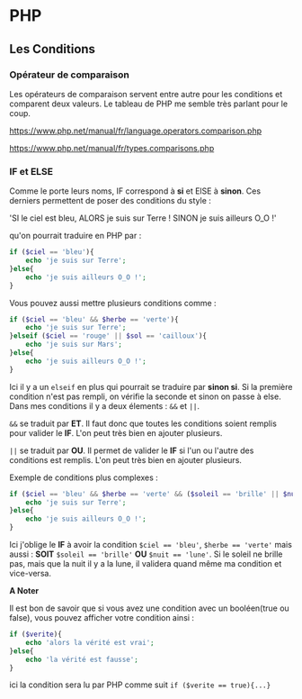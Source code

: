 # PHP

## Les Conditions

### Opérateur de comparaison

Les opérateurs de comparaison servent entre autre pour les conditions et comparent deux valeurs. Le tableau de PHP me semble très parlant pour le coup.

https://www.php.net/manual/fr/language.operators.comparison.php

https://www.php.net/manual/fr/types.comparisons.php

### IF et ELSE

Comme le porte leurs noms, IF correspond à **si** et ElSE à **sinon**. Ces derniers permettent de poser des conditions du style :

'SI le ciel est bleu, ALORS je suis sur Terre ! SINON je suis ailleurs O_O !'

qu'on pourrait traduire en PHP par :

```php
if ($ciel == 'bleu'){
    echo 'je suis sur Terre';
}else{
    echo 'je suis ailleurs O_O !';
}
 ```

Vous pouvez aussi mettre plusieurs conditions comme :

```php
if ($ciel == 'bleu' && $herbe == 'verte'){
    echo 'je suis sur Terre';
}elseif ($ciel == 'rouge' || $sol == 'cailloux'){
    echo 'je suis sur Mars';
}else{
    echo 'je suis ailleurs O_O !';
}
 ```

 Ici il y a un `elseif` en plus qui pourrait se traduire par **sinon si**. Si la première condition n'est pas rempli, on vérifie la seconde et sinon on passe à else. Dans mes conditions il y a deux élements : `&&` et `||`.

 `&&` se traduit par **ET**. Il faut donc que toutes les conditions soient remplis pour valider le **IF**. L'on peut très bien en ajouter plusieurs.

  `||` se traduit par **OU**. Il permet de valider le **IF** si l'un ou l'autre des conditions est remplis. L'on peut très bien en ajouter plusieurs.

Exemple de conditions plus complexes :

```php
if ($ciel == 'bleu' && $herbe == 'verte' && ($soleil == 'brille' || $nuit == 'lune')){
    echo 'je suis sur Terre';
}else{
    echo 'je suis ailleurs O_O !';
}
 ```

Ici j'oblige le **IF** à avoir la condition `$ciel == 'bleu'`, `$herbe == 'verte'`  mais aussi : **SOIT** `$soleil == 'brille'` **OU** `$nuit == 'lune'`. Si le soleil ne brille pas, mais que la nuit il y a la lune, il validera quand même ma condition et vice-versa.

**A Noter** 

Il est bon de savoir que si vous avez une condition avec un booléen(true ou false), vous pouvez afficher votre condition ainsi :

```php
if ($verite){
    echo 'alors la vérité est vrai';
}else{
    echo 'la vérité est fausse';
}
 ```

 ici la condition sera lu par PHP comme suit `if ($verite == true){...}`